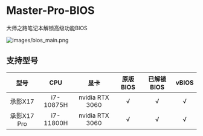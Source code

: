 # Master-Pro-BIOS
大师之路笔记本解锁高级功能BIOS

![images/bios_main.png](images/bios_main.png)

## 支持型号

| 型号  | CPU  | 显卡 | 原版BIOS | 已解锁BIOS | vBIOS |
| :---: | :---: | :---: | :---: | :---: | :---: |
| 承影X17 | i7-10875H | nvidia RTX 3060 | √ | √ | √ |
| 承影X17 Pro | i7-11800H | nvidia RTX 3060 | √ | √ | √ |

